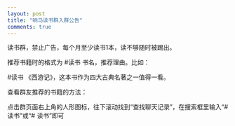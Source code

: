 ```yaml
---
layout: post
title: "响马读书群入群公告"
comments: true
---
```


读书群，禁止广告，每个月至少读书1本，读不够随时被踢出。

推荐书籍时的格式为 #读书 书名，推荐理由。比如：

\#读书 《西游记》，这本书作为四大古典名著之一值得一看。

查看群友推荐的书籍的方法：

点击群页面右上角的人形图标，往下滚动找到“查找聊天记录”，在搜索框里输入“#读书”或“# 读书”即可